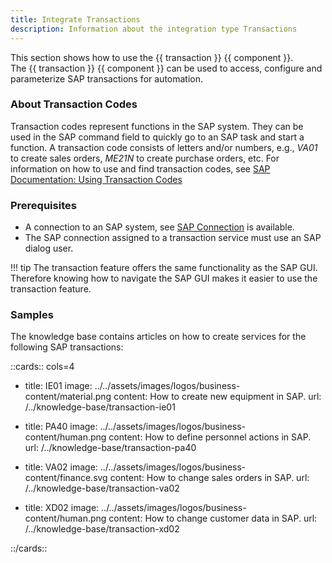 ```yaml
---
title: Integrate Transactions
description: Information about the integration type Transactions
---
```


This section shows how to use the {{ transaction }} {{ component }}.<br>
The {{ transaction }} {{ component }} can be used to access, configure and parameterize SAP transactions for automation.


### About Transaction Codes

Transaction codes represent functions in the SAP system. 
They can be used in the SAP command field to quickly go to an SAP task and start a function.
A transaction code consists of letters and/or numbers, e.g., *VA01* to create sales orders, *ME21N* to create purchase orders, etc. 
For information on how to use and find transaction codes, see [SAP Documentation: Using Transaction Codes](https://help.sap.com/docs/SAP_NETWEAVER_740/b1c834a22d05483b8a75710743b5ff26/f735dd776e724195b5562592a5e88b45.html)

### Prerequisites

- A connection to an SAP system, see [SAP Connection](../sap-connection/index.md) is available.
- The SAP connection assigned to a transaction service must use an SAP dialog user. 

!!! tip
    The transaction feature offers the same functionality as the SAP GUI.
    Therefore knowing how to navigate the SAP GUI makes it easier to use the transaction feature.

### Samples

The knowledge base contains articles on how to create services for the following SAP transactions:

::cards:: cols=4

- title: IE01
  image: ../../assets/images/logos/business-content/material.png
  content: How to create new equipment in SAP.
  url: /../knowledge-base/transaction-ie01
  
- title: PA40
  image: ../../assets/images/logos/business-content/human.png
  content: How to define personnel actions in SAP.
  url: /../knowledge-base/transaction-pa40
  
- title: VA02
  image: ../../assets/images/logos/business-content/finance.svg
  content: How to change sales orders in SAP.
  url: /../knowledge-base/transaction-va02

- title: XD02
  image: ../../assets/images/logos/business-content/human.png
  content: How to change customer data in SAP.
  url: /../knowledge-base/transaction-xd02


::/cards::